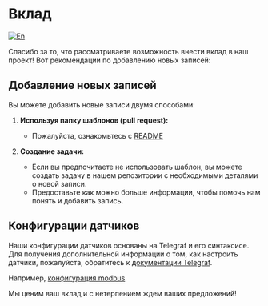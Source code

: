 # Вклад

[![En](https://img.shields.io/badge/Language-English-green.svg)](CONTRIBUTING.md)

Спасибо за то, что рассматриваете возможность внести вклад в наш проект! Вот рекомендации по добавлению новых записей:

## Добавление новых записей

Вы можете добавить новые записи двумя способами:

1. **Используя папку шаблонов (pull request):**
   - Пожалуйста, ознакомьтесь с [README](/template/README.ru-RU.md)

2. **Создание задачи:**
   - Если вы предпочитаете не использовать шаблон, вы можете создать задачу в нашем репозитории с необходимыми деталями о новой записи.
   - Предоставьте как можно больше информации, чтобы помочь нам понять и добавить запись.

## Конфигурации датчиков

Наши конфигурации датчиков основаны на Telegraf и его синтаксисе. Для получения дополнительной информации о том, как настроить датчики, пожалуйста, обратитесь к [документации Telegraf](https://github.com/influxdata/telegraf).

Например, [конфигурация modbus](https://github.com/influxdata/telegraf/blob/master/plugins/inputs/modbus/README.md)

Мы ценим ваш вклад и с нетерпением ждем ваших предложений!
